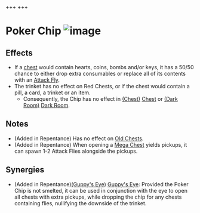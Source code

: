 +++
+++

 # Poker Chip ![image](/image/Poker_Chip.png) 

Effects
---------


* If a [chest](/wiki/Chest "Chest") would contain hearts, coins, bombs and/or keys, it has a 50/50 chance to either drop extra consumables or replace all of its contents with an [Attack Fly](/wiki/Attack_Fly "Attack Fly").
* The trinket has no effect on Red Chests, or if the chest would contain a pill, a card, a trinket or an item.
	+ Consequently, the Chip has no effect in [(Chest)](/wiki/Chest_(Floor) "Chest") [Chest](/wiki/Chest_(Floor) "Chest (Floor)") or [(Dark Room)](/wiki/Dark_Room "Dark Room") [Dark Room](/wiki/Dark_Room "Dark Room").


Notes
-------


* (Added in Repentance) Has no effect on [Old Chests](/wiki/Old_Chest "Old Chest").
* (Added in Repentance) When opening a [Mega Chest](/wiki/Mega_Chest "Mega Chest") yields pickups, it can spawn 1-2 Attack Flies alongside the pickups.


Synergies
-----------


* (Added in Repentance)[(Guppy's Eye)](/wiki/Guppy%27s_Eye "Guppy's Eye") [Guppy's Eye](/wiki/Guppy%27s_Eye "Guppy's Eye"): Provided the Poker Chip is not smelted, it can be used in conjunction with the eye to open all chests with extra pickups, while dropping the chip for any chests containing flies, nullifying the downside of the trinket.


